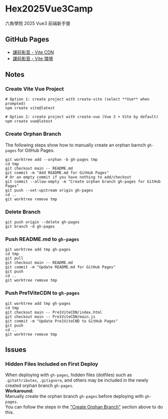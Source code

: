 # Hex2025Vue3Camp

六角學院 2025 Vue3 前端新手營


## GitHub Pages

- [課前影音 - Vite CDN](./Pre1ViteCDN/)
- [課前影音 - Vite 環境](./Pre1ViteEnv/)


## Notes

### Create Vite Vue Project

```shell
# Option 1: create project with create-vite (select **Vue** when prompted)
npm create vite@latest

# Option 2: create project with create-vue (Vue 3 + Vite by default)
npm create vue@latest
```

### Create Orphan Branch

The following steps show how to manually create an orphan barnch `gh-pages` for GitHub Pages.

```shell
git worktree add --orphan -b gh-pages tmp
cd tmp
git checkout main -- README.md
git commit -m "Add README.md for GitHub Pages"
# Or an empty commit if you have nothing to add/checkout
git commit --allow-empty -m "Create orphan branch gh-pages for GitHub Pages"
git push --set-upstream origin gh-pages
cd ..
git worktree remove tmp
```

### Delete Branch

```shell
git push origin --delete gh-pages
git branch -d gh-pages
```

### Push README.md to `gh-pages`

```shell
git worktree add tmp gh-pages
cd tmp
git pull
git checkout main -- README.md
git commit -m "Update README.md for GitHub Pages"
git push
cd ..
git worktree remove tmp
```

### Push Pre1ViteCDN to `gh-pages`

```shell
git worktree add tmp gh-pages
cd tmp
git checkout main -- Pre1ViteCDN/index.html
git checkout main -- Pre1ViteCDN/main.js
git commit -m "Update Pre1ViteCND to GitHub Pages"
git push
cd ..
git worktree remove tmp
```


## Issues

### Hidden Files Included on First Deploy

When deploying with `gh-pages`, hidden files (dotfiles) such as `.gitattributes`, `.gitignore`, and others may be included in the newly created orphan branch `gh-pages`.  
**Workaround:**  
Manually create the orphan branch `gh-pages` before deploying with `gh-pages`.  
You can follow the steps in the ["Create Orphan Branch"](#create-orphan-branch) section above to do this.
